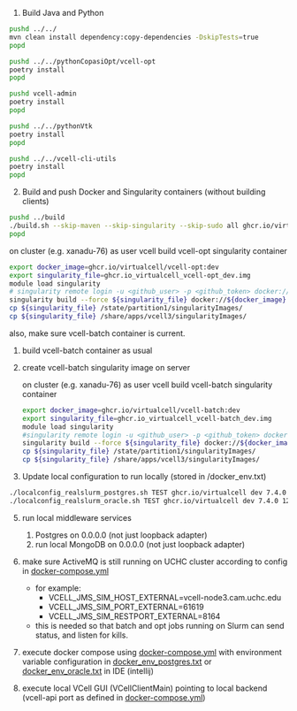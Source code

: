 1. Build Java and Python

```bash
pushd ../../
mvn clean install dependency:copy-dependencies -DskipTests=true
popd

pushd ../../pythonCopasiOpt/vcell-opt
poetry install
popd

pushd vcell-admin
poetry install
popd

pushd ../../pythonVtk
poetry install
popd

pushd ../../vcell-cli-utils
poetry install
popd

```

2. Build and push Docker and Singularity containers (without building clients)

```bash
pushd ../build
./build.sh --skip-maven --skip-singularity --skip-sudo all ghcr.io/virtualcell dev
popd
```

on cluster (e.g. xanadu-76) as user vcell build vcell-opt singularity container
```bash
export docker_image=ghcr.io/virtualcell/vcell-opt:dev
export singularity_file=ghcr.io_virtualcell_vcell-opt_dev.img
module load singularity
# singularity remote login -u <github_user> -p <github_token> docker://ghcr.io
singularity build --force ${singularity_file} docker://${docker_image}
cp ${singularity_file} /state/partition1/singularityImages/
cp ${singularity_file} /share/apps/vcell3/singularityImages/

```

also, make sure vcell-batch container is current.
1. build vcell-batch container as usual
2. create vcell-batch singularity image on server

   on cluster (e.g. xanadu-76) as user vcell build vcell-batch singularity container

    ```bash
    export docker_image=ghcr.io/virtualcell/vcell-batch:dev
    export singularity_file=ghcr.io_virtualcell_vcell-batch_dev.img
    module load singularity
    #singularity remote login -u <github_user> -p <github_token> docker://ghcr.io
    singularity build --force ${singularity_file} docker://${docker_image}
    cp ${singularity_file} /state/partition1/singularityImages/
    cp ${singularity_file} /share/apps/vcell3/singularityImages/
   
    ```


3. Update local configuration to run locally (stored in <vcell>/docker_env.txt)

```bash
./localconfig_realslurm_postgres.sh TEST ghcr.io/virtualcell dev 7.4.0 1234 ../../docker_env_postgres.txt
./localconfig_realslurm_oracle.sh TEST ghcr.io/virtualcell dev 7.4.0 1234 ../../docker_env_oracle.txt
```

5. run local middleware services
   1. Postgres on 0.0.0.0 (not just loopback adapter)
   2. run local MongoDB on 0.0.0.0 (not just loopback adapter)

6. make sure ActiveMQ is still running on UCHC cluster according to config in [docker-compose.yml](./docker-compose.yml) 
    * for example:
       * VCELL_JMS_SIM_HOST_EXTERNAL=vcell-node3.cam.uchc.edu
       * VCELL_JMS_SIM_PORT_EXTERNAL=61619
       * VCELL_JMS_SIM_RESTPORT_EXTERNAL=8164
    * this is needed so that batch and opt jobs running on Slurm can send status, and listen for kills.


5. execute docker compose using [docker-compose.yml](./docker-compose.yml) 
   with environment variable configuration in [docker_env_postgres.txt](../../docker_env_postgres.txt) or [docker_env_oracle.txt](../../docker_env_oracle.txt) in IDE (intellij)


6. execute local VCell GUI (VCellClientMain) pointing to local backend (vcell-api port as defined in [docker-compose.yml](./docker-compose.yml))
